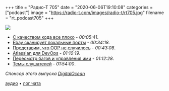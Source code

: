 +++
title = "Радио-Т 705"
date = "2020-06-06T19:10:08"
categories = ["podcast"]
image = "https://radio-t.com/images/radio-t/rt705.jpg"
filename = "rt_podcast705"
+++

![](https://radio-t.com/images/radio-t/rt705.jpg)

- [С качеством кода все плохо](https://news.ycombinator.com/item?id=23426574) - *00:05:41*.
- [Ebay сканирует локальные порты](https://blog.nem.ec/2020/05/24/ebay-port-scanning/) - *00:34:18*.
- [Представим, что OOP не случилось](https://www.johndcook.com/blog/2020/05/15/pretending-oop-never-happened/) - *00:43:08*.
- [Atlassian для DevOps](https://techcrunch.com/2020/06/02/atlassian-launches-new-devops-features/) - *01:10:19*.
- [Пересмотр багов и управления ими](https://almad.blog/essays/no-bugs-just-todos/) - *01:12:28*.
- [Темы слушателей](https://radio-t.com/p/2020/06/03/prep-705/) - *01:54:00*.

*Спонсор этого выпуска [DigitalOcean](https://www.digitalocean.com)*


[аудио](https://cdn.radio-t.com/rt_podcast705.mp3) • [лог чата](https://chat.radio-t.com/logs/radio-t-705.html)
<audio src="https://cdn.radio-t.com/rt_podcast705.mp3" preload="none"></audio>
